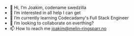 - 👋 Hi, I’m Joakim, codename swedzilla
- 👀 I’m interested in all help I can get
- 🌱 I’m currently learning Codecadamy's Full Stack Engineer
- 💞️ I’m looking to collaborate on everthing?
- 📫 How to reach me joakim@melin-ringsparr.no

<!---
Swedzilla/Swedzilla is a ✨ special ✨ repository because its `README.md` (this file) appears on your GitHub profile.
You can click the Preview link to take a look at your changes.
--->
